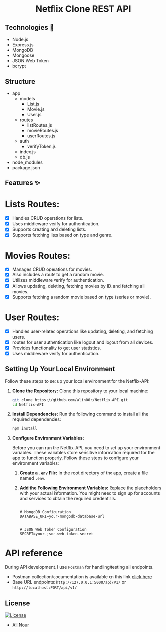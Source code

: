 <h1 align="center">
  Netflix Clone REST API
</h1>

## Technologies 🚀

- Node.js
- Express.js
- MongoDB
- Mongoose
- JSON Web Token
- bcrypt

## Structure

- app
  - models
    - List.js
    - Movie.js
    - User.js
  - routes
    - listRoutes.js
    - movieRoutes.js
    - userRoutes.js
  - auth
    - verifyToken.js
  - index.js
  - db.js
- node_modules
- package.json

## Features ✨

# Lists Routes:

- [x] Handles CRUD operations for lists.
- [x] Uses middleware verify for authentication.
- [x] Supports creating and deleting lists.
- [x] Supports fetching lists based on type and genre.

# Movies Routes:

- [x] Manages CRUD operations for movies.
- [x] Also includes a route to get a random movie.
- [x] Utilizes middleware verify for authentication.
- [x] Allows updating, deleting, fetching movies by ID, and fetching all movies.
- [x] Supports fetching a random movie based on type (series or movie).

# User Routes:

- [x] Handles user-related operations like updating, deleting, and fetching users.
- [x] routes for user authentication like logout and logout from all devices.
- [x] Provides functionality to get user statistics.
- [x] Uses middleware verify for authentication.

## Setting Up Your Local Environment

Follow these steps to set up your local environment for the Netflix-API:

1. **Clone the Repository:**
   Clone this repository to your local machine:
   ```bash
   git clone https://github.com/alin00r/Netflix-API.git
   cd Netflix-API
   ```
2. **Install Dependencies:**
   Run the following command to install all the required dependencies:
   ```bash
   npm install
   ```
3. **Configure Environment Variables:**

   Before you can run the Netflix-API, you need to set up your environment variables. These variables store sensitive information required for the app to function properly. Follow these steps to configure your environment variables:

   1. **Create a `.env` File:**
      In the root directory of the app, create a file named `.env`.

   2. **Add the Following Environment Variables:**
      Replace the placeholders with your actual information. You might need to sign up for accounts and services to obtain the required credentials.

      ```dotenv

      # MongoDB Configuration
      DATABASE_URI=your-mongodb-database-url


      # JSON Web Token Configuration
      SECRET=your-json-web-token-secret

      ```

# API reference

During API development, I use `Postman` for handling/testing all endpoints.

- Postman collection/documentation is available on this link [click here](#)
- Base URL endpoints: `http://127.0.0.1:5000/api/V1/` or `http://localhost:PORT/api/v1/`

## License

[![License](https://img.shields.io/:License-MIT-blue.svg?style=flat-square)](http://badges.mit-license.org)

- [Ali Nour](https://github.com/alin00r)
